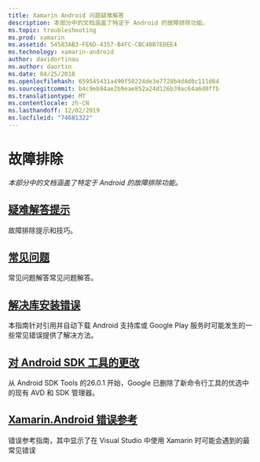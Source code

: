 ```yaml
---
title: Xamarin Android 问题疑难解答
description: 本部分中的文档涵盖了特定于 Android 的故障排除功能。
ms.topic: troubleshooting
ms.prod: xamarin
ms.assetid: 54583AB3-FE6D-4357-B4FC-CBC48B7EDEE4
ms.technology: xamarin-android
author: davidortinau
ms.author: daortin
ms.date: 04/25/2018
ms.openlocfilehash: 659545431a490f50224de3e7728b4d4d0c111d64
ms.sourcegitcommit: b4c9eb94ae2b9eae852a24d126b39ac64a6d0ffb
ms.translationtype: MT
ms.contentlocale: zh-CN
ms.lasthandoff: 12/02/2019
ms.locfileid: "74681322"
---
```

# <a name="troubleshooting"></a>故障排除

_本部分中的文档涵盖了特定于 Android 的故障排除功能。_

## <a name="troubleshooting-tipsandroidtroubleshootingtroubleshootingmd"></a>[疑难解答提示](~/android/troubleshooting/troubleshooting.md)

故障排除提示和技巧。

## <a name="frequently-asked-questionsquestionsindexmd"></a>[常见问题](questions/index.md)

常见问题解答常见问题解答。

## <a name="resolving-library-installation-errorsandroidtroubleshootingresolving-library-installation-errorsmd"></a>[解决库安装错误](~/android/troubleshooting/resolving-library-installation-errors.md)

本指南针对引用并自动下载 Android 支持库或 Google Play 服务时可能发生的一些常见错误提供了解决方法。

## <a name="changes-to-the-android-sdk-toolingandroidtroubleshootingsdk-cli-tooling-changesmd"></a>[对 Android SDK 工具的更改](~/android/troubleshooting/sdk-cli-tooling-changes.md)

从 Android SDK Tools 的26.0.1 开始，Google 已删除了新命令行工具的优选中的现有 AVD 和 SDK 管理器。

## <a name="xamarinandroid-errors-referencexamarinandroiderrors-and-warnings"></a>[Xamarin.Android 错误参考](/xamarin/android/errors-and-warnings/)

错误参考指南，其中显示了在 Visual Studio 中使用 Xamarin 时可能会遇到的最常见错误
